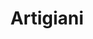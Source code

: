 ---
schema: opendataschema
title: Artigiani
organization: openstreetmap
notes: 'Tutti gli artigiani di Prato referenziati tramite il tag "craft" su Openstreetmap. Puoi contribuire ad aggiornare questo dataset usando Openstreetmap ed il tag "craft". Aggiornati mensilmente.'
resources:
  - name: Artigiani
    url: 'https://github.com/iltempe/opendataprato/blob/master/artigiani.geojson'
    format: geojson
category:
  - Economia
maintainer: Matteo Tempestini
maintainer_email: mtempestini@gmail.com
license: Open Data Commons Open Database License (ODbL)
pubdate: 10/04/2016
---